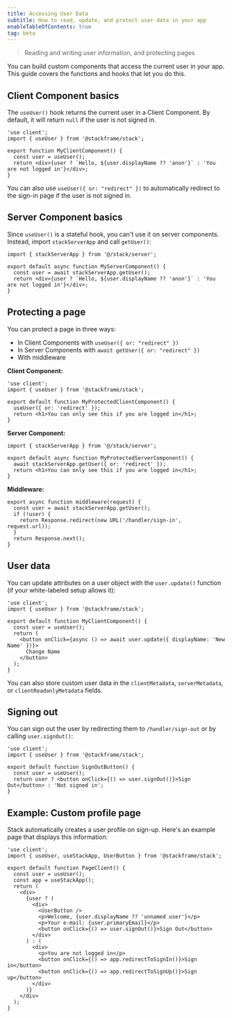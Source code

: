 ```yaml
---
title: Accessing User Data
subtitle: How to read, update, and protect user data in your app
enableTableOfContents: true
tag: beta
---
```


> Reading and writing user information, and protecting pages

You can build custom components that access the current user in your app. This guide covers the functions and hooks that let you do this.

## Client Component basics

The `useUser()` hook returns the current user in a Client Component. By default, it will return `null` if the user is not signed in.

```tsx shouldWrap
'use client';
import { useUser } from '@stackframe/stack';

export function MyClientComponent() {
  const user = useUser();
  return <div>{user ? `Hello, ${user.displayName ?? 'anon'}` : 'You are not logged in'}</div>;
}
```

You can also use `useUser({ or: "redirect" })` to automatically redirect to the sign-in page if the user is not signed in.

## Server Component basics

Since `useUser()` is a stateful hook, you can't use it on server components. Instead, import `stackServerApp` and call `getUser()`:

```tsx shouldWrap
import { stackServerApp } from '@/stack/server';

export default async function MyServerComponent() {
  const user = await stackServerApp.getUser();
  return <div>{user ? `Hello, ${user.displayName ?? 'anon'}` : 'You are not logged in'}</div>;
}
```

## Protecting a page

You can protect a page in three ways:

- In Client Components with `useUser({ or: "redirect" })`
- In Server Components with `await getUser({ or: "redirect" })`
- With middleware

**Client Component:**

```tsx shouldWrap
'use client';
import { useUser } from '@stackframe/stack';

export default function MyProtectedClientComponent() {
  useUser({ or: 'redirect' });
  return <h1>You can only see this if you are logged in</h1>;
}
```

**Server Component:**

```tsx shouldWrap
import { stackServerApp } from '@/stack/server';

export default async function MyProtectedServerComponent() {
  await stackServerApp.getUser({ or: 'redirect' });
  return <h1>You can only see this if you are logged in</h1>;
}
```

**Middleware:**

```tsx shouldWrap
export async function middleware(request) {
  const user = await stackServerApp.getUser();
  if (!user) {
    return Response.redirect(new URL('/handler/sign-in', request.url));
  }
  return Response.next();
}
```

## User data

You can update attributes on a user object with the `user.update()` function (if your white-labeled setup allows it):

```tsx shouldWrap
'use client';
import { useUser } from '@stackframe/stack';

export default function MyClientComponent() {
  const user = useUser();
  return (
    <button onClick={async () => await user.update({ displayName: 'New Name' })}>
      Change Name
    </button>
  );
}
```

You can also store custom user data in the `clientMetadata`, `serverMetadata`, or `clientReadonlyMetadata` fields.

## Signing out

You can sign out the user by redirecting them to `/handler/sign-out` or by calling `user.signOut()`:

```tsx shouldWrap
'use client';
import { useUser } from '@stackframe/stack';

export default function SignOutButton() {
  const user = useUser();
  return user ? <button onClick={() => user.signOut()}>Sign Out</button> : 'Not signed in';
}
```

## Example: Custom profile page

Stack automatically creates a user profile on sign-up. Here's an example page that displays this information:

```tsx shouldWrap
'use client';
import { useUser, useStackApp, UserButton } from '@stackframe/stack';

export default function PageClient() {
  const user = useUser();
  const app = useStackApp();
  return (
    <div>
      {user ? (
        <div>
          <UserButton />
          <p>Welcome, {user.displayName ?? 'unnamed user'}</p>
          <p>Your e-mail: {user.primaryEmail}</p>
          <button onClick={() => user.signOut()}>Sign Out</button>
        </div>
      ) : (
        <div>
          <p>You are not logged in</p>
          <button onClick={() => app.redirectToSignIn()}>Sign in</button>
          <button onClick={() => app.redirectToSignUp()}>Sign up</button>
        </div>
      )}
    </div>
  );
}
```
